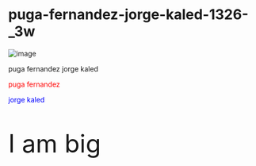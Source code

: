 # puga-fernandez-jorge-kaled-1326-_3w
![image](https://github.com/user-attachments/assets/99e6786e-1a0a-4a25-a730-af5b5ef7ebef)
<!DOCTYPE html>
<html>
<body>

<p>puga fernandez jorge kaled</p>
<p style="color:red;">puga fernandez</p>
<p style="color:blue;">jorge kaled </p>
<p style="font-size:50px;">I am big</p>

</body>
</html>

